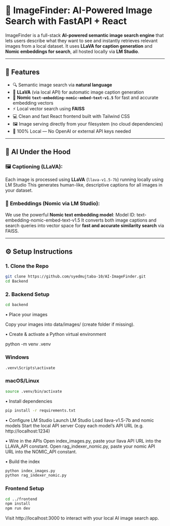 # 🧠 ImageFinder: AI-Powered Image Search with FastAPI + React

ImageFinder is a full-stack **AI-powered semantic image search engine** that lets users describe what they want to see and instantly retrieves relevant images from a local dataset. It uses **LLaVA for caption generation** and **Nomic embeddings for search**, all hosted locally via **LM Studio**.

---

## 🚀 Features

- 🔍 Semantic image search via **natural language**
- 🧠 **LLaVA** (via local API) for automatic image caption generation
- 🔎 **Nomic `text-embedding-nomic-embed-text-v1.5`** for fast and accurate embedding vectors
- ⚡ Local vector search using **FAISS**
- 💻 Clean and fast React frontend built with Tailwind CSS
- 🖼️ Image serving directly from your filesystem (no cloud dependencies)
- 🔐 100% Local — No OpenAI or external API keys needed

---


## 🧠 AI Under the Hood

### 🖼️ **Captioning** (LLaVA):
Each image is processed using **LLaVA** (`llava-v1.5-7b`) running locally using LM Studio
This generates human-like, descriptive captions for all images in your dataset.

### 📌 **Embeddings** (Nomic via LM Studio):
We use the powerful **Nomic text embedding model**: Model ID: text-embedding-nomic-embed-text-v1.5
It converts both image captions and search queries into vector space for **fast and accurate similarity search** via FAISS.

---

## ⚙️ Setup Instructions

### 1. Clone the Repo

```bash
git clone https://github.com/syedmujtaba-10/AI-ImageFinder.git
cd Backend
```

### 2️. Backend Setup
```bash
cd backend
```

• Place your images

Copy your images into data/images/ (create folder if missing).

• Create & activate a Python virtual environment

python -m venv .venv
### Windows
```bash
.venv\Scripts\activate
```
### macOS/Linux
```bash
source .venv/bin/activate
```
• Install dependencies
```bash
pip install -r requirements.txt
```
• Configure LM Studio
Launch LM Studio
Load llava-v1.5-7b and nomic models
Start the local API server
Copy each model’s API URL (e.g. http://localhost:1234)

• Wire in the APIs
Open index_images.py, paste your llava API URL into the LLAVA_API constant.
Open rag_indexer_nomic.py, paste your nomic API URL into the NOMIC_API constant.

• Build the index
```bash
python index_images.py
python rag_indexer_nomic.py
```
### Frontend Setup
```bash
cd ../frontend
npm install
npm run dev
```
Visit http://localhost:3000 to interact with your local AI image search app.

